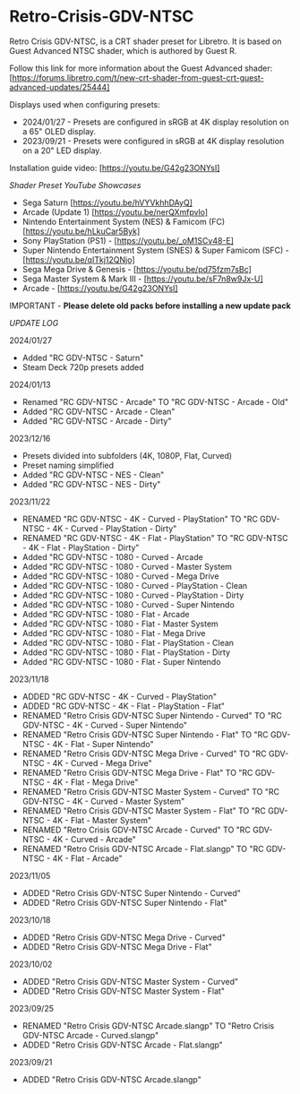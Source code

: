 # Retro-Crisis-GDV-NTSC
Retro Crisis GDV-NTSC, is a CRT shader preset for Libretro. It is based on Guest Advanced NTSC shader, which is authored by Guest R.

Follow this link for more information about the Guest Advanced shader:
[https://forums.libretro.com/t/new-crt-shader-from-guest-crt-guest-advanced-updates/25444]

Displays used when configuring presets:
- 2024/01/27 - Presets are configured in sRGB at 4K display resolution on a 65" OLED display.
- 2023/09/21 - Presets were configured in sRGB at 4K display resolution on a 20" LED display.

Installation guide video:
[https://youtu.be/G42g23ONYsI]



_Shader Preset YouTube Showcases_
- Sega Saturn [https://youtu.be/hVYVkhhDAyQ]
- Arcade (Update 1) [https://youtu.be/nerQXmfpvlo]
- Nintendo Entertainment System (NES) & Famicom (FC) [https://youtu.be/hLkuCar5Byk]
- Sony PlayStation (PS1) - [https://youtu.be/_oM1SCv48-E]
- Super Nintendo Entertainment System (SNES) & Super Famicom (SFC) - [https://youtu.be/qITkj12QNjo]
- Sega Mega Drive & Genesis - [https://youtu.be/pd75fzm7sBc]
- Sega Master System & Mark III - [https://youtu.be/sF7n8w9Jx-U]
- Arcade - [https://youtu.be/G42g23ONYsI]



IMPORTANT - **Please delete old packs before installing a new update pack**



_UPDATE LOG_

2024/01/27
- Added "RC GDV-NTSC - Saturn"
- Steam Deck 720p presets added

2024/01/13
- Renamed "RC GDV-NTSC - Arcade" TO "RC GDV-NTSC - Arcade - Old"
- Added "RC GDV-NTSC - Arcade - Clean"
- Added "RC GDV-NTSC - Arcade - Dirty"

2023/12/16
- Presets divided into subfolders (4K, 1080P, Flat, Curved)
- Preset naming simplified
- Added "RC GDV-NTSC - NES - Clean"
- Added "RC GDV-NTSC - NES - Dirty"

2023/11/22
- RENAMED "RC GDV-NTSC - 4K - Curved - PlayStation" TO "RC GDV-NTSC - 4K - Curved - PlayStation - Dirty"
- RENAMED "RC GDV-NTSC - 4K - Flat - PlayStation" TO "RC GDV-NTSC - 4K - Flat - PlayStation - Dirty"
- Added "RC GDV-NTSC - 1080 - Curved - Arcade
- Added "RC GDV-NTSC - 1080 - Curved - Master System
- Added "RC GDV-NTSC - 1080 - Curved - Mega Drive
- Added "RC GDV-NTSC - 1080 - Curved - PlayStation - Clean
- Added "RC GDV-NTSC - 1080 - Curved - PlayStation - Dirty
- Added "RC GDV-NTSC - 1080 - Curved - Super Nintendo
- Added "RC GDV-NTSC - 1080 - Flat - Arcade
- Added "RC GDV-NTSC - 1080 - Flat - Master System
- Added "RC GDV-NTSC - 1080 - Flat - Mega Drive
- Added "RC GDV-NTSC - 1080 - Flat - PlayStation - Clean
- Added "RC GDV-NTSC - 1080 - Flat - PlayStation - Dirty
- Added "RC GDV-NTSC - 1080 - Flat - Super Nintendo

2023/11/18
- ADDED "RC GDV-NTSC - 4K - Curved - PlayStation"
- ADDED "RC GDV-NTSC - 4K - Flat - PlayStation - Flat"
- RENAMED "Retro Crisis GDV-NTSC Super Nintendo - Curved" TO "RC GDV-NTSC - 4K - Curved - Super Nintendo"
- RENAMED "Retro Crisis GDV-NTSC Super Nintendo - Flat" TO "RC GDV-NTSC - 4K - Flat - Super Nintendo"
- RENAMED "Retro Crisis GDV-NTSC Mega Drive - Curved" TO "RC GDV-NTSC - 4K - Curved - Mega Drive"
- RENAMED "Retro Crisis GDV-NTSC Mega Drive - Flat" TO "RC GDV-NTSC - 4K - Flat - Mega Drive"
- RENAMED "Retro Crisis GDV-NTSC Master System - Curved" TO "RC GDV-NTSC - 4K - Curved - Master System"
- RENAMED "Retro Crisis GDV-NTSC Master System - Flat" TO "RC GDV-NTSC - 4K - Flat - Master System"
- RENAMED "Retro Crisis GDV-NTSC Arcade - Curved" TO "RC GDV-NTSC - 4K - Curved - Arcade"
- RENAMED "Retro Crisis GDV-NTSC Arcade - Flat.slangp" TO "RC GDV-NTSC - 4K - Flat - Arcade"

2023/11/05
- ADDED "Retro Crisis GDV-NTSC Super Nintendo - Curved"
- ADDED "Retro Crisis GDV-NTSC Super Nintendo - Flat"

2023/10/18
- ADDED "Retro Crisis GDV-NTSC Mega Drive - Curved"
- ADDED "Retro Crisis GDV-NTSC Mega Drive - Flat"

2023/10/02
- ADDED "Retro Crisis GDV-NTSC Master System - Curved"
- ADDED "Retro Crisis GDV-NTSC Master System - Flat"

2023/09/25
- RENAMED "Retro Crisis GDV-NTSC Arcade.slangp" TO "Retro Crisis GDV-NTSC Arcade - Curved.slangp"
- ADDED "Retro Crisis GDV-NTSC Arcade - Flat.slangp"

2023/09/21
- ADDED "Retro Crisis GDV-NTSC Arcade.slangp"
